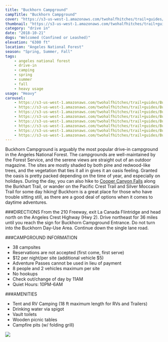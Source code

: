 ```yaml
---
title: "Buckhorn Campground"
campTitle: "Buckhorn Campground"
cover: "https://s3-us-west-1.amazonaws.com/twohalfhitches/trail+guides/Buckhorn+Campground/_J8A6018.jpg"
thumbnail: "https://s3-us-west-1.amazonaws.com/twohalfhitches/trail+guides/Buckhorn+Campground/thumbnail.jpeg"
category: "drive in"
date: "2018-10-21"
dogs: "Welcomed (Confined or Leashed)"
elevation: "6300 ft"
location: "Angeles National Forest"
season: "Spring, Summer, Fall"
tags:
    - angeles national forest
    - drive-in
    - camping
    - spring
    - summer
    - fall
    - heavy usage
usage: "Heavy"
carousel:
    - https://s3-us-west-1.amazonaws.com/twohalfhitches/trail+guides/Buckhorn+Campground/Gallery/_J8A6013.jpg
    - https://s3-us-west-1.amazonaws.com/twohalfhitches/trail+guides/Buckhorn+Campground/Gallery/_J8A6014.jpg
    - https://s3-us-west-1.amazonaws.com/twohalfhitches/trail+guides/Buckhorn+Campground/Gallery/_J8A6015.jpg
    - https://s3-us-west-1.amazonaws.com/twohalfhitches/trail+guides/Buckhorn+Campground/Gallery/_J8A6016.jpg
    - https://s3-us-west-1.amazonaws.com/twohalfhitches/trail+guides/Buckhorn+Campground/Gallery/_J8A6017.jpg
    - https://s3-us-west-1.amazonaws.com/twohalfhitches/trail+guides/Buckhorn+Campground/Gallery/_J8A6022.jpg
    - https://s3-us-west-1.amazonaws.com/twohalfhitches/trail+guides/Buckhorn+Campground/Gallery/_J8A6023.jpg
    - https://s3-us-west-1.amazonaws.com/twohalfhitches/trail+guides/Buckhorn+Campground/Gallery/_J8A6026.jpg
---
```


Buckhorn Campground is arguably the most popular drive-in campground in the Angeles National Forest. The campgrounds are well-maintained by the Forest Service, and the serene views are straight out of an outdoor magazine. The sites are mostly shaded by both pine and redwood-like trees, and the vegetation that ties it all in gives it an oasis feeling. Granted the oasis is pretty packed depending on the time of year, and especially on holidays. During the day, you can also hike to <a href="/cooper-canyon-falls">Cooper Canyon Falls</a> along the Burkhart Trail, or wander on the Pacific Crest Trail and Silver Moccasin Trail for some day hiking! Buckhorn is a great place for those who have trouble sitting still, as there are a good deal of options when it comes to daytime adventures.

###DIRECTIONS
From the 210 Freeway, exit La Canada Flintridge and head north on the Angeles Crest Highway (Hwy 2). Drive northeast for 36 miles until you reach the sign for Buckhorn Campground Entrance. Do not turn into the Buckhorn Day-Use Area. Continue down the single lane road.

###CAMPGROUND INFORMATION

- 38 campsites
- Reservations are not accepted (first come, first serve)
- $12 per night/per site (additional vehicle $5)
- Adventure Passes cannot be used in lieu of payment
- 8 people and 2 vehicles maximum per site
- No hookups
- Check out/change of day by 11AM
- Quiet Hours: 10PM-6AM

###AMENITIES

- Tent and RV Camping (18 ft maximum length for RVs and Trailers)
- Drinking water via spigot
- Vault toilets
- Wooden picnic tables
- Campfire pits (w/ folding grill)

![](https://s3-us-west-1.amazonaws.com/twohalfhitches/trail+guides/Buckhorn+Campground/Content/_J8A6019.jpg)
